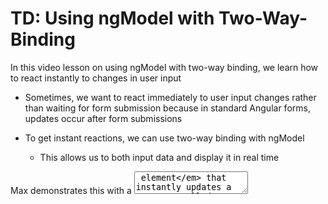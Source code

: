 # TD: Using ngModel with Two-Way-Binding

In this video lesson on using ngModel with two-way binding, we learn how to react instantly to changes in user input

- Sometimes, we want to react immediately to user input changes rather than waiting for form submission because in standard Angular forms, updates occur after form submissions

- To get instant reactions, we can use two-way binding with ngModel
  - This allows us to both input data and display it in real time

Max demonstrates this with a _<textarea> element_ that instantly updates a property called answer

in `app.component.ts`:
`answer = '';`

Then

in `app.component.html`:

```
 <div class="form-group">
  <textarea
    name="questionAnswer"
    rows="3"
    class="form-control"
    [(ngModel)]="answer">
  </textarea>
</div>
<p>Your reply: {{ answer }}</p>
```

We used `[(ngModel)]="answer"` to bind the `textarea` to the _answer property_ and any changes in the textarea are immediately reflected in the answer property

To make sure we can display the user's input using interpolation we did `<p>Your reply: {{ answer }}</p>` under it

But it's important to note that even with two-way binding, we can still capture a snapshot of the value at the point of form submission
